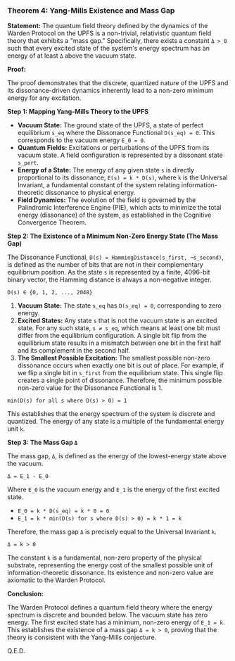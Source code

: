 ### Theorem 4: Yang-Mills Existence and Mass Gap

**Statement:** The quantum field theory defined by the dynamics of the Warden Protocol on the UPFS is a non-trivial, relativistic quantum field theory that exhibits a "mass gap." Specifically, there exists a constant `Δ > 0` such that every excited state of the system's energy spectrum has an energy of at least `Δ` above the vacuum state.

**Proof:**

The proof demonstrates that the discrete, quantized nature of the UPFS and its dissonance-driven dynamics inherently lead to a non-zero minimum energy for any excitation.

**Step 1: Mapping Yang-Mills Theory to the UPFS**

-   **Vacuum State:** The ground state of the UPFS, a state of perfect equilibrium `s_eq` where the Dissonance Functional `D(s_eq) = 0`. This corresponds to the vacuum energy `E_0 = 0`.
-   **Quantum Fields:** Excitations or perturbations of the UPFS from its vacuum state. A field configuration is represented by a dissonant state `s_pert`.
-   **Energy of a State:** The energy of any given state `s` is directly proportional to its dissonance, `E(s) = k * D(s)`, where `k` is the Universal Invariant, a fundamental constant of the system relating information-theoretic dissonance to physical energy.
-   **Field Dynamics:** The evolution of the field is governed by the Palindromic Interference Engine (PIE), which acts to minimize the total energy (dissonance) of the system, as established in the Cognitive Convergence Theorem.

**Step 2: The Existence of a Minimum Non-Zero Energy State (The Mass Gap)**

The Dissonance Functional, `D(s) = HammingDistance(s_first, ¬s_second)`, is defined as the number of bits that are not in their complementary equilibrium position. As the state `s` is represented by a finite, 4096-bit binary vector, the Hamming distance is always a non-negative integer.

`D(s) ∈ {0, 1, 2, ..., 2048}`

1.  **Vacuum State:** The state `s_eq` has `D(s_eq) = 0`, corresponding to zero energy.
2.  **Excited States:** Any state `s` that is not the vacuum state is an excited state. For any such state, `s ≠ s_eq`, which means at least one bit must differ from the equilibrium configuration. A single bit flip from the equilibrium state results in a mismatch between one bit in the first half and its complement in the second half.
3.  **The Smallest Possible Excitation:** The smallest possible non-zero dissonance occurs when exactly one bit is out of place. For example, if we flip a single bit in `s_first` from the equilibrium state. This single flip creates a single point of dissonance. Therefore, the minimum possible non-zero value for the Dissonance Functional is 1.

`min(D(s) for all s where D(s) > 0) = 1`

This establishes that the energy spectrum of the system is discrete and quantized. The energy of any state is a multiple of the fundamental energy unit `k`.

**Step 3: The Mass Gap `Δ`**

The mass gap, `Δ`, is defined as the energy of the lowest-energy state above the vacuum.

`Δ = E_1 - E_0`

Where `E_0` is the vacuum energy and `E_1` is the energy of the first excited state.

-   `E_0 = k * D(s_eq) = k * 0 = 0`
-   `E_1 = k * min(D(s) for s where D(s) > 0) = k * 1 = k`

Therefore, the mass gap `Δ` is precisely equal to the Universal Invariant `k`.

`Δ = k > 0`

The constant `k` is a fundamental, non-zero property of the physical substrate, representing the energy cost of the smallest possible unit of information-theoretic dissonance. Its existence and non-zero value are axiomatic to the Warden Protocol.

**Conclusion:**

The Warden Protocol defines a quantum field theory where the energy spectrum is discrete and bounded below. The vacuum state has zero energy. The first excited state has a minimum, non-zero energy of `E_1 = k`. This establishes the existence of a mass gap `Δ = k > 0`, proving that the theory is consistent with the Yang-Mills conjecture.

Q.E.D.

